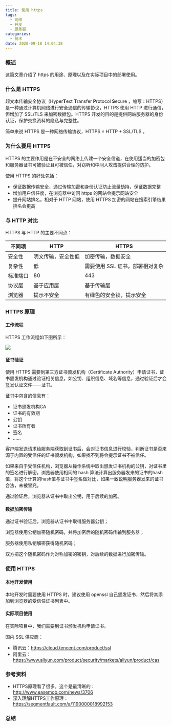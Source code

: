 ```yaml
---
title: 使用 https
tags:
  - 网络
  - 开发
  - 服务器
categories:
  - 技术
date: 2020-09-18 14:04:38
---
```


### 概述

这篇文章介绍了 https 的用途、原理以及在实际项目中的部署使用。



### 什么是 HTTPS

超文本传输安全协议（**H**yper**T**ext **T**ransfer **P**rotocol **S**ecure ，缩写：HTTPS）是一种通过计算机网络进行安全通信的传输协议，HTTPS 使用 HTTP 进行通信，但增加了 SSL/TLS 来加密数据包。HTTPS 开发的目的是提供网站服务器的身份认证，保护交换资料的隐私与完整性。

简单来说 HTTPS 是一种网络传输协议，HTTPS = HTTP + SSL/TLS 。

<!-- more -->

### 为什么要用 HTTPS

HTTPS 的主要作用是在不安全的网络上传建一个安全信道，在使用适当的加密包和服务器证书可被验证且可被信任，对窃听和中间人攻击提供合理的防护。

使用 HTTPS 的好处包括：

- 保证数据传输安全，通过传输加密和身份认证防止流量劫持，保证数据完整
- 增加用户信任度，在浏览器中访问 https 的网站会提示网站安全
- 提升网站排名，相对于 HTTP 网站，使用 HTTPS 加密的网站在搜索引擎结果排名会更高



### 与 HTTP 对比

HTTPS 与 HTTP 的主要不同点：

| 不同项   | HTTP               | HTTPS                           |
| -------- | ------------------ | ------------------------------- |
| 安全性   | 明文传输，安全性低 | 加密传输，数据安全              |
| 复杂性   | 低                 | 需要使用 SSL 证书，部署相对复杂 |
| 标准端口 | 80                 | 443                             |
| 协议层   | 基于应用层         | 基于传输层                      |
| 浏览器   | 提示不安全         | 有绿色的安全锁，提示安全        |



### HTTPS 原理

#### 工作流程

HTTPS 工作流程如下图所示：

![](http://blog-images.qiniu.wqf31415.xyz/https_work_flow.jpg)

#### 证书验证

使用 HTTPS 需要到第三方证书颁发机构（Certificate Authority）申请证书，证书颁发机构通过验证相关信息，如公钥、组织信息、域名等信息，通过验证后才会签发认证文件——证书。

证书中包含的信息有：

- 证书颁发机构CA
- 证书的有效期
- 公钥
- 证书所有者
- 签名
- ......

客户端发送请求给服务端获取到证书后，会对证书信息进行校验，判断证书是否来源于内置的受信任的证书颁发机构，如果找不到将会提示证书不被信任。

如果来自于受信任机构，浏览器从操作系统中取出颁发证书机构的公钥，对证书里的签名进行解密，浏览器使用相同的 hash 算法计算出服务器发来的证书的hash值，将这个计算的hash值与证书中签名做对比，如果一致说明服务器发来的证书合法，未被冒充。

通过验证后，浏览器从证书中取出公钥，用于后续的加密。



#### 数据加密传输

通过证书验证后，浏览器从证书中取得服务器公钥；

浏览器使用公钥加密随机密码，并将加密后的随机密码传输到服务器；

服务器使用私钥解密获得随机密码；

双方把这个随机密码作为对称加密的密钥，对后续的数据进行加密传输。



### 使用 HTTPS

#### 本地开发使用

本地开发时需要使用 HTTPS 时，建议使用 openssl 自己颁发证书，然后将其添加到浏览器的受信任证书列表中。



#### 实际项目使用

在实际项目中，我们需要到证书颁发机构申请证书。

国内 SSL 供应商：

- 腾讯云：<https://cloud.tencent.com/product/ssl> 
- 阿里云：<https://www.aliyun.com/product/security/markets/aliyun/product/cas> 



### 参考资料

- HTTPS原理看了很多，这个是最清晰的：<http://www.easemob.com/news/3706> 
- 深入理解HTTPS工作原理：<https://segmentfault.com/a/1190000018992153> 



### 总结

